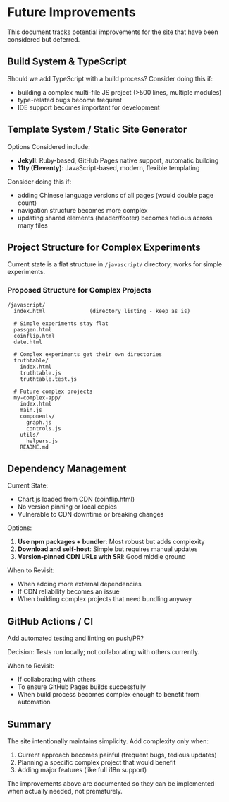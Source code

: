 # Future Improvements

This document tracks potential improvements for the site that have been
considered but deferred.

## Build System & TypeScript

Should we add TypeScript with a build process?
Consider doing this if:

- building a complex multi-file JS project (>500 lines, multiple modules)
- type-related bugs become frequent
- IDE support becomes important for development

## Template System / Static Site Generator

Options Considered include:

- **Jekyll**: Ruby-based, GitHub Pages native support, automatic building
- **11ty (Eleventy)**: JavaScript-based, modern, flexible templating

Consider doing this if:

- adding Chinese language versions of all pages (would double page count)
- navigation structure becomes more complex
- updating shared elements (header/footer) becomes tedious across many files

## Project Structure for Complex Experiments

Current state is a flat structure in `/javascript/` directory, works for simple
experiments.

### Proposed Structure for Complex Projects

```
/javascript/
  index.html              (directory listing - keep as is)

  # Simple experiments stay flat
  passgen.html
  coinflip.html
  date.html

  # Complex experiments get their own directories
  truthtable/
    index.html
    truthtable.js
    truthtable.test.js

  # Future complex projects
  my-complex-app/
    index.html
    main.js
    components/
      graph.js
      controls.js
    utils/
      helpers.js
    README.md
```

## Dependency Management

Current State:

- Chart.js loaded from CDN (coinflip.html)
- No version pinning or local copies
- Vulnerable to CDN downtime or breaking changes

Options:

1. **Use npm packages + bundler**: Most robust but adds complexity
2. **Download and self-host**: Simple but requires manual updates
3. **Version-pinned CDN URLs with SRI**: Good middle ground

When to Revisit:

- When adding more external dependencies
- If CDN reliability becomes an issue
- When building complex projects that need bundling anyway

## GitHub Actions / CI

Add automated testing and linting on push/PR?

Decision: Tests run locally; not collaborating with others currently.

When to Revisit:

- If collaborating with others
- To ensure GitHub Pages builds successfully
- When build process becomes complex enough to benefit from automation

## Summary

The site intentionally maintains simplicity. Add complexity only when:

1. Current approach becomes painful (frequent bugs, tedious updates)
2. Planning a specific complex project that would benefit
3. Adding major features (like full i18n support)

The improvements above are documented so they can be implemented when actually
needed, not prematurely.
